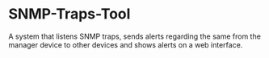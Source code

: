 # SNMP-Traps-Tool
A system that listens SNMP traps, sends alerts regarding the same from the manager device to other devices and shows alerts on a web interface.
